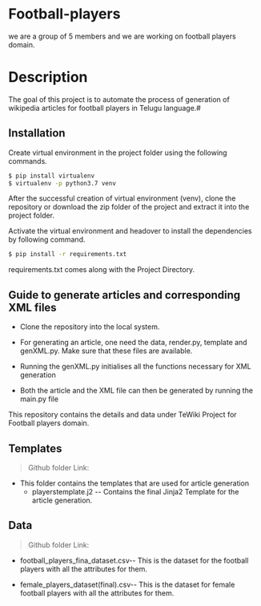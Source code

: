 # Football-players
we are a group of 5 members and we are working on football players domain.
# Description
The goal of this project is to automate the process of generation of wikipedia articles for football players in Telugu language.#
## Installation

Create virtual environment in the project folder using the following commands.

```bash
$ pip install virtualenv
$ virtualenv -p python3.7 venv
```
After the successful creation of virtual environment (venv), clone the repository or download the zip folder of the project and extract it into the project folder.

Activate the virtual environment and headover to install the dependencies by following command.
```bash
$ pip install -r requirements.txt
```
requirements.txt comes along with the Project Directory.
## Guide to generate articles and corresponding XML files
* Clone the repository into the local system.

* For generating an article, one need the data, render.py, template and genXML.py. Make sure that these files are available.

* Running the genXML.py initialises all the functions necessary for XML generation

* Both the article and the XML file can then be generated by running the main.py file

This repository contains the details and data under TeWiki Project for Football players domain.
## Templates

> Github folder Link: 

- This folder contains the templates that are used for article generation
  - playerstemplate.j2 -- Contains the final Jinja2 Template for the article generation.
## Data

> Github folder Link: 

* football_players_fina_dataset.csv-- This is the dataset for the football players with all the attributes for them.

* female_players_dataset(final).csv-- This is the dataset for female football players with all the attributes for them.

